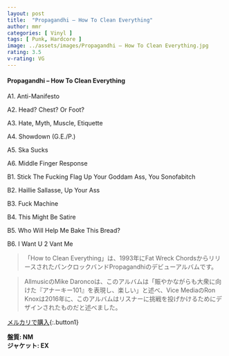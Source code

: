 ```yaml
---
layout: post
title:  "Propagandhi – How To Clean Everything"
author: mmr
categories: [ Vinyl ]
tags: [ Punk, Hardcore ]
image: ../assets/images/Propagandhi – How To Clean Everything.jpg
rating: 3.5
v-rating: VG
---
```


#### Propagandhi – How To Clean Everything

A1. Anti-Manifesto

A2. Head? Chest? Or Foot?

A3. Hate, Myth, Muscle, Etiquette

A4. Showdown (G.E./P.)

A5. Ska Sucks

A6. Middle Finger Response

B1. Stick The Fucking Flag Up Your Goddam Ass, You Sonofabitch

B2. Haillie Sallasse, Up Your Ass

B3. Fuck Machine

B4. This Might Be Satire

B5. Who Will Help Me Bake This Bread?

B6. I Want U 2 Vant Me

> 「How to Clean Everything」は、1993年にFat Wreck ChordsからリリースされたパンクロックバンドPropagandhiのデビューアルバムです。

> AllmusicのMike Daroncoは、このアルバムは「賑やかながらも大衆に向けた『アナーキー101』を表現し、楽しい」と述べ、Vice MediaのRon Knoxは2016年に、このアルバムはリスナーに挑戦を投げかけるためにデザインされたものだと述べました。

[メルカリで購入](https://jp.mercari.com/item/m65777823384){:.button1}

<div class="mt-4 mb-4 d-flex align-items-center">
<strong class="mr-1">盤質: NM</strong>
</div>
<div class="mt-4 mb-4 d-flex align-items-center">
<strong class="mr-1">ジャケット: EX</strong>
</div>
